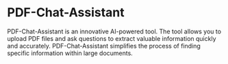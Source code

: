 # PDF-Chat-Assistant
PDF-Chat-Assistant is an innovative AI-powered tool. The tool allows you to upload PDF files and ask questions to extract valuable information quickly and accurately. PDF-Chat-Assistant simplifies the process of finding specific information within large documents.
